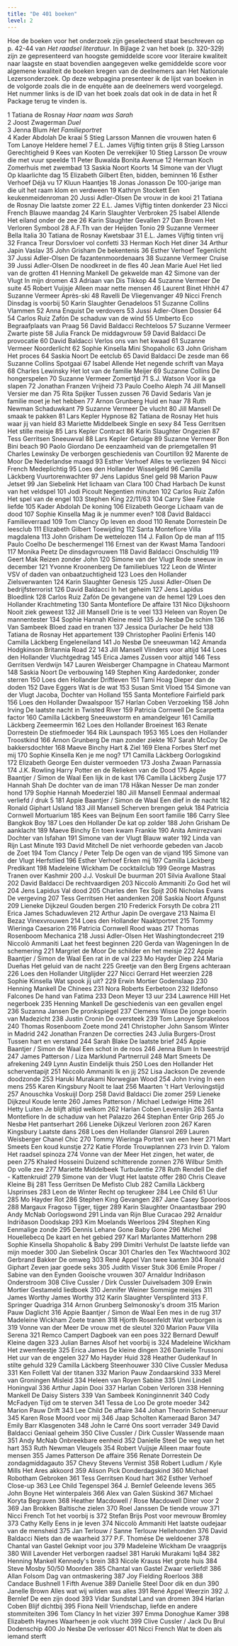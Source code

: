 ```yaml
---
title: "De 401 boeken"
level: 2
---
```

Hoe de boeken voor het onderzoek zijn geselecteerd staat beschreven op p. 42-44 van *Het raadsel literatuur*. In Bijlage 2 van het boek (p. 320-329) zijn ze gepresenteerd van hoogste gemiddelde score voor literaire kwaliteit naar laagste en staat bovendien aangegeven welke gemiddelde score voor algemene kwaliteit de boeken kregen van de deelnemers aan Het Nationale Lezersonderzoek. Op deze webpagina presenteer ik de lijst van boeken in de volgorde zoals die in de enquête aan de deelnemers werd voorgelegd. Het nummer links is de ID van het boek zoals dat ook in de data in het R Package terug te vinden is.


1	Tatiana de Rosnay	*Haar naam was Sarah*<br>
2	Joost Zwagerman	*Duel*<br>
3	Jenna Blum	*Het Familieportret*<br>
4	Kader Abdolah	De kraai
5	Stieg Larsson	Mannen die vrouwen haten
6	Tom Lanoye	Heldere hemel
7	E.L. James	Vijftig tinten grijs
8	Stieg Larsson	Gerechtigheid
9	Kees van Kooten	De verrekijker
10	Stieg Larsson	De vrouw die met vuur speelde
11	Peter Buwalda	Bonita Avenue
12	Herman Koch	Zomerhuis met zwembad
13	Saskia Noort	Koorts
14	Simone van der Vlugt	Op klaarlichte dag
15	Elizabeth Gilbert	Eten, bidden, beminnen
16	Esther Verhoef	Déjà vu
17	Kluun	Haantjes
18	Jonas Jonasson	De 100-jarige man die uit het raam klom en verdween
19	Kathryn Stockett	Een keukenmeidenroman
20	Jussi Adler-Olsen	De vrouw in de kooi
21	Tatiana de Rosnay	Die laatste zomer
22	E.L. James	Vijftig tinten donkerder
23	Nicci French	Blauwe maandag
24	Karin Slaughter	Verbroken
25	Isabel Allende	Het eiland onder de zee
26	Karin Slaughter	Gevallen
27	Dan Brown	Het Verloren Symbool
28	A.F.Th van der Heijden	Tonio
29	Suzanne Vermeer	Bella Italia
30	Tatiana de Rosnay	Kwetsbaar
31	E.L. James	Vijftig tinten vrij
32	Franca Treur	Dorsvloer vol confetti
33	Herman Koch	Het diner
34	Arthur Japin	Vaslav
35	John Grisham	De bekentenis
36	Esther Verhoef	Tegenlicht
37	Jussi Adler-Olsen	De fazantenmoordenaars
38	Suzanne Vermeer	Cruise
39	Jussi Adler-Olsen	De noodkreet in de fles
40	Jean Marie Auel	Het lied van de grotten
41	Henning Mankell	De gekwelde man
42	Simone van der Vlugt	In mijn dromen
43	Adriaan van Dis	Tikkop
44	Suzanne Vermeer	De suite
45	Robert Vuijsje	Alleen maar nette mensen
46	Laurent Binet	HhhH
47	Suzanne Vermeer	Après-ski
48	Ravelli	De Vliegenvanger
49	Nicci French	Dinsdag is voorbij
50	Karin Slaughter	Genadeloos
51	Suzanne Collins	Vlammen
52	Anna Enquist	De verdovers
53	Jussi Adler-Olsen	Dossier 64
54	Carlos Ruiz Zafón	De schaduw van de wind
55	Umberto Eco	Begraafplaats van Praag
56	David Baldacci	Rechteloos
57	Suzanne Vermeer	Zwarte piste
58	Julia Franck	De middagvrouw
59	David Baldacci	De provocatie
60	David Baldacci	Verlos ons van het kwaad
61	Suzanne Vermeer	Noorderlicht
62	Sophie Kinsella	Mini Shopaholic
63	John Grisham	Het proces
64	Saskia Noort	De eetclub
65	David Baldacci	De zesde man
66	Suzanne Collins	Spotgaai
67	Isabel Allende	Het negende schrift van Maya
68	Charles Lewinsky	Het lot van de familie Meijer
69	Suzanne Collins	De hongerspelen
70	Suzanne Vermeer	Zomertijd
71	S.J. Watson	Voor ik ga slapen
72	Jonathan Franzen	Vrijheid
73	Paulo Coelho	Aleph
74	Jill Mansell	Versier me dan
75	Rita Spijker	Tussen zussen
76	David Sedaris	Van je familie moet je het hebben
77	Arnon Grunberg	Huid en haar
78	Ruth Newman	Schaduwkant
79	Suzanne Vermeer	De vlucht
80	Jill Mansell	De smaak te pakken
81	Lars Kepler	Hypnose
82	Tatiana de Rosnay	Het huis waar jij van hield
83	Mariette Middelbeek	Single en sexy
84	Tess Gerritsen	Het stille meisje
85	Lars Kepler	Contract
86	Karin Slaughter	Ongezien
87	Tess Gerritsen	Sneeuwval
88	Lars Kepler	Getuige
89	Suzanne Vermeer	Bon Bini beach
90	Paolo Giordano	De eenzaamheid van de priemgetallen
91	Charles Lewinsky	De verborgen geschiedenis van Courtillon
92	Marente de Moor	De Nederlandse maagd
93	Esther Verhoef	Alles te verliezen
94	Nicci French	Medeplichtig
95	Loes den Hollander	Wisselgeld
96	Camilla Läckberg	Vuurtorenwachter
97	Jens Lapidus	Snel geld
98	Marion Pauw	Jetset
99	Jan Siebelink	Het lichaam van Clara
100	Chad Harbach	De kunst van het veldspel
101	Jodi Picoult	Negentien minuten
102	Carlos Ruiz Zafón	Het spel van de engel
103	Stephen King	22/11/63
104	Carry Slee	Fatale liefde
105	Kader Abdolah	De koning
106	Elizabeth George	Lichaam van de dood
107	Sophie Kinsella	Mag ik je nummer even?
108	David Baldacci	Familieverraad
109	Tom Clancy	Op leven en dood
110	Renate Dorrestein	De leesclub
111	Elizabeth Gilbert	Toewijding
112	Santa Montefiore	Villa magdalena
113	John Grisham	De wettelozen
114	J. Fallon	Op de man af
115	Paulo Coelho	De beschermengel
116	Ernest van der Kwast	Mama Tandoori
117	Monika Peetz	De dinsdagvrouwen
118	David Baldacci	Onschuldig
119	Geert Mak	Reizen zonder John
120	Simone van der Vlugt	Rode sneeuw in december
121	Yvonne Kroonenberg	De familieblues
122	Leon de Winter	VSV of daden van onbaatzuchtigheid
123	Loes den Hollander	Zielsverwanten
124	Karin Slaughter	Genesis
125	Jussi Adler-Olsen	De bedrijfsterrorist
126	David Baldacci	In het geheim
127	Jens Lapidus	Bloedlink
128	Carlos Ruiz Zafón	De gevangene van de hemel
129	Loes den Hollander	Krachtmeting
130	Santa Montefiore	De affaire
131	Nico Dijkshoorn	Nooit ziek geweest
132	Jill Mansell	Drie is te veel
133	Heleen van Royen	De mannentester
134	Sophie Hannah	Kleine meid
135	Jo Nesbø	De schim
136	Van Sambeek	Bloed zaad en tranen
137	Jessica Durlacher	De held
138	Tatiana de Rosnay	Het appartement
139	Christopher Paolini	Erfenis
140	Camilla Läckberg	Engeleneiland
141	Jo Nesbø	De sneeuwman
142	Amanda Hodgkinson	Britannia Road 22
143	Jill Mansell	Vlinders voor altijd
144	Loes den Hollander	Vluchtgedrag
145	Erica James	Zussen voor altijd
146	Tess Gerritsen	Verdwijn
147	Lauren Weisberger	Champagne in Chateau Marmont
148	Saskia Noort	De verbouwing
149	Stephen King	Aardedonker, zonder sterren
150	Loes den Hollander	Driftleven
151	Tami Hoag	Dieper dan de doden
152	Dave Eggers	Wat is de wat
153	Susan Smit	Vloed
154	Simone van der Vlugt	Jacoba, Dochter van Holland
155	Santa Montefiore	Fairfield park
156	Loes den Hollander	Dwaalspoor
157	Harlan Coben	Verzoeking
158	John Irving	De laatste nacht in Twisted River
159	Patricia Cornwell	De Scarpetta factor
160	Camilla Läckberg	Sneeuwstorm en amandelgeur
161	Camilla Läckberg	Zeemeermin
162	Loes den Hollander	Broeinest
163	Renate Dorrestein	De stiefmoeder
164	Rik Launspach	1953
165	Loes den Hollander	Troostkind
166	Arnon Grunberg	De man zonder ziekte
167	Sarah McCoy	De bakkersdochter
168	Maeve Binchy	Hart & Ziel
169	Elena Forbes	Sterf met mij
170	Sophie Kinsella	Ken je me nog?
171	Camilla Läckberg	Oorlogskind
172	Elizabeth George	Een duister vermoeden
173	Josha Zwaan	Parnassia
174	J.K. Rowling	Harry Potter en de Relieken van de Dood
175	Appie Baantjer / Simon de Waal	Een lijk in de kast
176	Camilla Läckberg	Zusje
177	Hannah Shah	De dochter van de iman
178	Håkan Nesser	De man zonder hond
179	Sophie Hannah	Moederziel
180	Jill Mansell	Eenmaal andermaal verliefd / druk 5
181	Appie Baantjer / Simon de Waal	Een dief in de nacht
182	Ronald Giphart	IJsland
183	Jill Mansell	Scherven brengen geluk
184	Patricia Cornwell	Mortuarium
185	Kees van Beijnum	Een soort familie
186	Carry Slee	Bangkok Boy
187	Loes den Hollander	De kat op zolder
188	John Grisham	De aanklacht
189	Maeve Binchy	En toen kwam Frankie
190	Anita Amirrezvani	Dochter van Isfahan
191	Simone van der Vlugt	Blauw water
192	Linda van Rijn	Last Minute
193	David Mitchell	De niet verhoorde gebeden van Jacob de Zoet
194	Tom Clancy / Peter Telp	De ogen van de vijand
195	Simone van der Vlugt	Herfstlied
196	Esther Verhoef	Erken mij
197	Camilla Läckberg	Predikant
198	Madeleine Wickham	De cocktailclub
199	George Mastras	Tranen over Kashmir
200	J.J. Voskuil	De buurman
201	Silvia Avallone	Staal
202	David Baldacci	De rechtvaardigen
203	Niccolò Ammaniti	Zo God het wil
204	Jens Lapidus	Val dood
205	Charles den Tex	Spijt
206	Nicholas Evans	De vergeving
207	Tess Gerritsen	Het aandenken
208	Saskia Noort	Afgunst
209	Lieneke Dijkzeul	Gouden bergen
210	Frederick Forsyth	De cobra
211	Erica James	Schaduwleven
212	Arthur Japin	De overgave
213	Naima El Bezaz	Vinexvrouwen
214	Loes den Hollander	Naaktportret
215	Tommy Wieringa	Caesarion
216	Patricia Cornwell	Rood waas
217	Thomas Rosenboom	Mechanica
218	Jussi Adler-Olsen	Het Washingtondecreet
219	Niccolò Ammaniti	Laat het feest beginnen
220	Gerda van Wageningen	In de schemering
221	Margriet de Moor	De schilder en het meisje
222	Appie Baantjer / Simon de Waal	Een rat in de val
223	Mo Hayder	Diep
224	Maria Dueñas	Het geluid van de nacht
225	Greetje van den Berg	Ergens achteraan
226	Loes den Hollander	Uitglijder
227	Nicci Gerrard	Het weerzien
228	Sophie Kinsella	Wat spook jij uit?
229	Erwin Mortier	Godenslaap
230	Henning Mankell	De Chinees
231	Nora Roberts	Eerbetoon
232	Ildefonso Falcones	De hand van Fatima
233	Deon Meyer	13 uur
234	Lawrence Hill	Het negerboek
235	Henning Mankell	De geschiedenis van een gevallen engel
236	Suzanna Jansen	De pronkspiegel
237	Clemens Wisse	De jonge boerin van Madezicht
238	Justin Cronin	De oversteek
239	Tom Lanoye	Sprakeloos
240	Thomas Rosenboom	Zoete mond
241	Christopher John Sansom	Winter in Madrid
242	Jonathan Franzen	De correcties
243	Julia Burgers-Drost	Tussen hart en verstand
244	Sarah Blake	De laatste brief
245	Appie Baantjer / Simon de Waal	Een schot in de roos
246	Jenna Blum	In tweestrijd
247	James Patterson / Liza Marklund	Partnerruil
248	Mart Smeets	De afrekening
249	Lynn Austin	Eindelijk thuis
250	Loes den Hollander	Het scherventapijt
251	Niccolò Ammaniti	Ik en jij
252	Lisa Jackson	De zevende doodzonde
253	Haruki Murakami	Norwegian Wood
254	John Irving	In een mens
255	Karen Kingsbury	Nooit te laat
256	Maarten 't Hart	Verlovingstijd
257	Anouschka Voskuijl	Dorp
258	David Baldacci	Die zomer
259	Lieneke Dijkzeul	Koude lente
260	James Patterson / Michael Ledwige	Hitte
261	Hetty Luiten	Je blijft altijd welkom
262	Harlan Coben	Levenslijn
263	Santa Montefiore	In de schaduw van het Palazzo
264	Stephan Enter	Grip
265	Jo Nesbø	Het pantserhart
266	Lieneke Dijkzeul	Verloren zoon
267	Karen Kingsbury	Laatste dans
268	Loes den Hollander	Glansrol
269	Lauren Weisberger	Chanel Chic
270	Tommy Wieringa	Portret van een heer
271	Mart Smeets	Een koud kunstje
272	Katie Fforde	Trouwplannen
273	Irvin D. Yalom	Het raadsel spinoza
274	Vonne van der Meer	Het zingen, het water, de peen
275	Khaled Hosseini	Duizend schitterende zonnen
276	Wilbur Smith	Op volle zee
277	Mariette Middelbeek	Turbulentie
278	Ruth Rendell	De dief - Kattenkruid!
279	Simone van der Vlugt	Het laatste offer
280	Chris Cleave	Kleine Bij
281	Tess Gerritsen	De Mefisto Club
282	Camilla Läckberg	IJsprinses
283	Leon de Winter	Recht op terugkeer
284	Lee Child	61 Uur
285	Mo Hayder	Rot
286	Stephen King	Gevangen
287	Jane Casey	Spoorloos
288	Margaux Fragoso	Tijger, tijger
289	Karin Slaughter	Onaantastbaar
290	Andy McNab	Oorlogswond
291	Linda van Rijn	Blue Curacao
292	Arnaldur Indriðason	Doodskap
293	Kim Moelands	Weerloos
294	Stephen King	Eenmalige zonde
295	Dennis Lehane	Gone Baby Gone
296	Michel Houellebecq	De kaart en het gebied
297	Karl Marlantes	Matterhorn
298	Sophie Kinsella	Shopaholic & Baby
299	Dimitri Verhulst	De laatste liefde van mijn moeder
300	Jan Siebelink	Oscar
301	Charles den Tex	Wachtwoord
302	Gerbrand Bakker	De omweg
303	 René Appel	Van twee kanten
304	Ronald Giphart	Zeven jaar goede seks
305	Judith Visser	Stuk
306	Emile Proper / Sabine van den Eynden	Gooische vrouwen
307	Arnaldur Indriðason	Onderstroom
308	Clive Cussler / Dirk Cussler	Duivelsadem
309	Erwin Mortier	Gestameld liedboek
310	Jennifer Weiner	Sommige meisjes
311	James Worthy	James Worthy
312	Karin Slaughter	Versplinterd
313	F. Springer	Quadriga
314	Arnon Grunberg	Selmonosky's droom
315	Marion Pauw	Daglicht
316	Appie Baantjer / Simon de Waal	Een mes in de rug
317	Madeleine Wickham	Zoete tranen
318	Hjorth Rosenfeldt	Wat verborgen is
319	Vonne van der Meer	De vrouw met de sleutel
320	Marion Pauw	Villa Serena
321	Remco Campert	Dagboek van een poes
322	Bernard Dewulf	Kleine dagen
323	Julian Barnes	Alsof het voorbij is
324	Madeleine Wickham	Het zwemfeestje
325	Erica James	De kleine dingen
326	Danielle Trussoni	Het uur van de engelen
327	Mo Hayder	Huid
328	Heather Gudenkauf	In stilte gehuld
329	Camilla Läckberg	Steenhouwer
330	Clive Cussler	Medusa
331	Ken Follett	Val der titanen
332	Marion Pauw	Zondaarskind
333	Merel van Groningen	Misleid
334	Heleen van Royen	Sabine
335	Unni Lindell	Honingval
336	Arthur Japin	Dooi
337	Harlan Coben	Verloren
338	Henning Mankell	De Daisy Sisters
339	Van Sambeek	Koninginnenrit
340	Cody McFadyen	Tijd om te sterven
341	Tessa de Loo	De grote moeder
342	Marion Pauw	Drift
343	Lee Child	De affaire
344	Johan Theorin	Schemeruur
345	Karen Rose	Moord voor mij
346	Jaap Scholten	Kameraad Baron
347	Emily Barr	Klasgenoten
348	John le Carré	Ons soort verrader
349	David Baldacci	Geniaal geheim
350	Clive Cussler / Dirk Cussler	Wassende maan
351	Andy McNab	Onbreekbare eenheid
352	Danielle Steel	De weg van het hart
353	Ruth Newman	Vleugels
354	Robert Vuijsje	Alleen maar foute mensen
355	James Patterson	De affaire
356	Renate Dorrestein	De zondagmiddagauto
357	Chevy Stevens	Vermist
358	Robert Ludlum / Kyle Mills	Het Ares akkoord
359	Alison Pick	Donderdagskind
360	Michael Robotham	Gebroken
361	Tess Gerritsen	Koud hart
362	Esther Verhoef	Close-up
363	Lee Child	Tegenspel
364	J. Bernlef	Geleende levens
365	John Boyne	Het winterpaleis
366	Alex van Galen	Süskind
367	Michael Koryta	Begraven
368	Heather Macdowell / Rose Macdowell	Diner voor 2
369	Jan Brokken	Baltische zielen
370	Roel Janssen	De tiende vrouw
371	Nicci French	Tot het voorbij is
372	Stefan Brijs	Post voor mevrouw Bromley
373	Cathy Kelly	Eens in je leven
374	Niccolò Ammaniti	Het laatste oudejaar van de mensheid
375	Jan Terlouw / Sanne Terlouw	Hellehonden
376	David Baldacci	Niets dan de waarheid
377	P.F. Thomése	De weldoener
378	Chantal van Gastel	Geknipt voor jou
379	Madeleine Wickham	De vraagprijs
380	Will Lavender	Het verborgen raadsel
381	Haruki Murakami	1q84
382	Henning Mankell	Kennedy's brein
383	Nicole Krauss	Het grote huis
384	Steve Mosby	50/50 Moorden
385	Chantal van Gastel	Zwaar verliefd!
386	Allan Folsom	Dag van ontmaskering
387	Joy Fielding	Roerloos
388	Candace Bushnell	1 Fifth Avenue
389	Danielle Steel	Door dik en dun
390	Janelle Brown	Alles wat wij wilden was alles
391	 René Appel	Weerzin
392	J. Bernlef	De een zijn dood
393	Vidar Sundstøl	Land van dromen
394	Harlan Coben	Blijf dichtbij
395	Fiona Neill	Vriendschap, liefde en andere stommiteiten
396	Tom Clancy	In het vizier
397	Emma Donoghue	Kamer
398	Elizabeth Haynes	Waarheen je ook vlucht
399	Clive Cussler / Jack Du Brul	Dodenschip
400	Jo Nesbø	De verlosser
401	Nicci French	Wat te doen als iemand sterft
